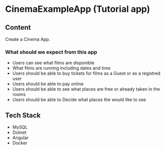 # CinemaExampleApp (Tutorial app)

## Content

Create a Cinema App.

### What should we expect from this app

- Users can see what films are disponible
- What films are running including dates and time
- Users should be able to buy tickets for films as a Guest or as a registred user
- Users should be able to pay online
- Users should be able to see what places are free or already taken in the rooms
- Users should be able to Decide what places the would like to see


## Tech Stack

- MySQL
- Dotnet
- Angular
- Docker
  